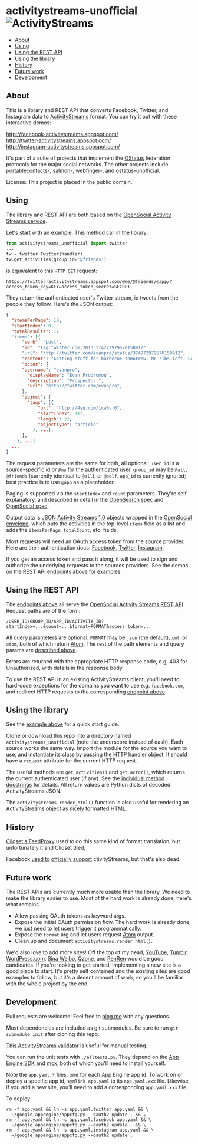 activitystreams-unofficial ![ActivityStreams](https://raw.github.com/snarfed/activitystreams-unofficial/master/static/logo_small.png)
===

  * [About](#about)
  * [Using](#using)
  * [Using the REST API](#using-the-REST-API)
  * [Using the library](#using-the-library)
  * [History](#history)
  * [Future work](#future-work)
  * [Development](#development)


About
---

This is a library and REST API that converts Facebook, Twitter, and Instagram
data to [ActivityStreams](http://activitystrea.ms/) format. You can try it out
with these interactive demos:

http://facebook-activitystreams.appspot.com/  
http://twitter-activitystreams.appspot.com/  
http://instagram-activitystreams.appspot.com/

It's part of a suite of projects that implement the
[OStatus](http://ostatus.org/) federation protocols for the major social
networks. The other projects include
[portablecontacts-](https://github.com/snarfed/portablecontacts-unofficial),
[salmon-](https://github.com/snarfed/salmon-unofficial),
[webfinger-](https://github.com/snarfed/webfinger-unofficial), and
[ostatus-unofficial](https://github.com/snarfed/ostatus-unofficial).

License: This project is placed in the public domain.


Using
---

The library and REST API are both based on the
[OpenSocial Activity Streams service](http://opensocial-resources.googlecode.com/svn/spec/2.0.1/Social-API-Server.xml#ActivityStreams-Service).

Let's start with an example. This method call in the library:

```python
from activitystreams_unofficial import twitter
...
tw = twitter.Twitter(handler)
tw.get_activities(group_id='@friends')
```

is equivalent to this `HTTP GET` request:

```
https://twitter-activitystreams.appspot.com/@me/@friends/@app/?access_token_key=KEY&access_token_secret=SECRET
```

They return the authenticated user's Twitter stream, ie tweets from the people they
follow. Here's the JSON output:

```json
{
  "itemsPerPage": 10,
  "startIndex": 0,
  "totalResults": 12
  "items": [{
      "verb": "post",
      "id": "tag:twitter.com,2013:374272979578150912"
      "url": "http://twitter.com/evanpro/status/374272979578150912",
      "content": "Getting stuff for barbecue tomorrow. No ribs left! Got some nice tenderloin though. (@ Metro Plus Famille Lemay) http://t.co/b2PLgiLJwP",
      "actor": {
      "username": "evanpro",
        "displayName": "Evan Prodromou",
        "description": "Prospector.",
        "url": "http://twitter.com/evanpro",
      },
      "object": {
        "tags": [{
            "url": "http://4sq.com/1cw5vf6",
            "startIndex": 113,
            "length": 22,
            "objectType": "article"
          }, ...],
      },
    }, ...]
  ...
}
```

The request parameters are the same for both, all optional: `user_id` is a
source-specific id or `@me` for the authenticated user. `group_id` may be
`@all`, `@friends` (currently identical to `@all`), or `@self`. `app_id` is
currently ignored; best practice is to use `@app` as a placeholder.

Paging is supported via the `startIndex` and `count` parameters. They're self
explanatory, and described in detail in the
[OpenSearch spec](http://www.opensearch.org/Specifications/OpenSearch/1.1#The_.22count.22_parameter)
and
[OpenSocial spec](http://opensocial-resources.googlecode.com/svn/spec/2.0.1/Social-API-Server.xml#ActivityStreams-Service).

Output data is
[JSON Activity Streams 1.0](http://activitystrea.ms/specs/json/1.0/) objects
wrapped in the
[OpenSocial envelope](http://opensocial-resources.googlecode.com/svn/spec/2.0.1/Social-API-Server.xml#ActivityStreams-Service),
which puts the activities in the top-level `items` field as a list and adds the
`itemsPerPage`, `totalCount`, etc. fields.

Most requests will need an OAuth access token from the source provider. Here are
their authentication docs:
[Facebook](https://developers.facebook.com/docs/facebook-login/access-tokens/),
[Twitter](https://dev.twitter.com/docs/auth/3-legged-authorization),
[Instagram](http://instagram.com/developer/authentication/).

If you get an access token and pass it along, it will be used to sign and
authorize the underlying requests to the sources providers. See the demos on the
REST API [endpoints above](#about) for examples.


Using the REST API
---

The [endpoints above](#about) all serve the
[OpenSocial Activity Streams REST API](http://opensocial-resources.googlecode.com/svn/spec/2.0.1/Social-API-Server.xml#ActivityStreams-Service).
Request paths are of the form:

```
/USER_ID/GROUP_ID/APP_ID/ACTIVITY_ID?startIndex=...&count=...&format=FORMAT&access_token=...
```

All query parameters are optional.
`FORMAT` may be `json` (the default), `xml`, or `atom`, both of which return
[Atom](http://www.intertwingly.net/wiki/pie/FrontPage).
The rest of the path elements and query params are [described above](#using).

Errors are returned with the appropriate HTTP response code, e.g. 403 for
Unauthorized, with details in the response body.

To use the REST API in an existing ActivityStreams client, you'll need to
hard-code exceptions for the domains you want to use e.g. `facebook.com`, and
redirect HTTP requests to the corresponding [endpoint above](#about).


Using the library
---

See the [example above](#using) for a quick start guide.

Clone or download this repo into a directory named `activitystreams_unofficial`
(note the underscore instead of dash). Each source works the same way. Import
the module for the source you want to use, and instantiate its class by passing
the HTTP handler object. It should have a `request` attribute for the current
HTTP request.

The useful methods are `get_activities()` and `get_actor()`, which returns the
current authenticated user (if any). See the
[individual method docstrings](https://github.com/snarfed/activitystreams-unofficial/blob/master/source.py)
for details. All return values are Python dicts of decoded ActivityStreams JSON.

The `activitystreams.render_html()` function is also useful for rendering an
ActivityStreams object as nicely formatted HTML.


History
---

[Cliqset's FeedProxy](http://www.readwriteweb.com/archives/cliqset_activity_streams_api.php)
used to do this same kind of format translation, but unfortunately it and
Cliqset died.

Facebook
[used to](https://developers.facebook.com/blog/post/225/)
[officially](https://developers.facebook.com/blog/post/2009/08/05/streamlining-the-open-stream-apis/)
[support](https://groups.google.com/forum/#!topic/activity-streams/-b0LmeUExXY)
ctivityStreams, but that's also dead.


Future work
---

The REST APIs are currently much more usable than the library. We need to make
the library easier to use. Most of the hard work is already done; here's what remains.

  * Allow passing OAuth tokens as keyword args.
  * Expose the initial OAuth permission flow. The hard work is already done, we
    just need to let users trigger it programmatically.
  * Expose the `format` arg and let users request
    [Atom](http://www.intertwingly.net/wiki/pie/FrontPage) output.
  * Clean up and document `activitystreams.render_html()`.

We'd also love to add more sites! Off the top of my head,
[YouTube](http://youtu.be/), [Tumblr](http://tumblr.com/),
[WordPress.com](http://wordpress.com/),
[Sina Weibo](http://en.wikipedia.org/wiki/Sina_Weibo),
[Qzone](http://en.wikipedia.org/wiki/Qzone), and
[RenRen](http://en.wikipedia.org/wiki/Renren) would be good candidates. If
you're looking to get started, implementing a new site is a good place to start.
It's pretty self contained and the existing sites are good examples to follow,
but it's a decent amount of work, so you'll be familiar with the whole project
by the end.


Development
---

Pull requests are welcome! Feel free to [ping me](http://snarfed.org/about) with
any questions.

Most dependencies are included as git submodules. Be sure to run `git submodule
init` after cloning this repo.

[This ActivityStreams validator](http://activitystreamstester.appspot.com/) is
useful for manual testing.

You can run the unit tests with `./alltests.py`. They depend on the
[App Engine SDK](https://developers.google.com/appengine/downloads) and
[mox](http://code.google.com/p/pymox/), both of which you'll need to install
yourself.

Note the `app.yaml.*` files, one for each App Engine app id. To work on or deploy
a specific app id, `symlink app.yaml` to its `app.yaml.xxx` file. Likewise, if you
add a new site, you'll need to add a corresponding `app.yaml.xxx` file.

To deploy:

```shell
rm -f app.yaml && ln -s app.yaml.twitter app.yaml && \
  ~/google_appengine/appcfg.py --oauth2 update . && \
rm -f app.yaml && ln -s app.yaml.facebook app.yaml && \
  ~/google_appengine/appcfg.py --oauth2 update . && \
rm -f app.yaml && ln -s app.yaml.instagram app.yaml && \
  ~/google_appengine/appcfg.py --oauth2 update .
```

